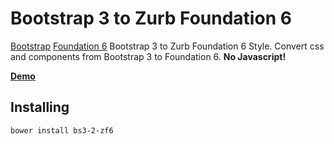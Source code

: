 Bootstrap 3 to Zurb Foundation 6
=============================

[Bootstrap][] [Foundation 6][] Bootstrap 3 to Zurb Foundation 6 Style. Convert css and components from Bootstrap 3 to Foundation 6. **No Javascript!**

**[Demo][]**


## Installing
```
bower install bs3-2-zf6
```



[Demo]: http://redcastor.github.io/bs3-2-zf6/demo/
[Foundation 6]: https://foundation.zurb.com/sites/docs/
[Bootstrap]: https://getbootstrap.com/
[v1.0.0]: https://github.com/redcastor/bs3-2-zf6/releases/tag/v1.0.0
